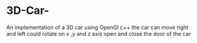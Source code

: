 # 3D-Car-
An implementation of a 3D car using OpenGl c++ 
the car can move right and left 
could rotate on x ,y and z axis 
open and close the door of the car 
